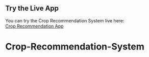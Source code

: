 ## Try the Live App

You can try the Crop Recommendation System live here:  
[Crop Recommendation App](https://your-app-name.streamlit.app)
# Crop-Recommendation-System
